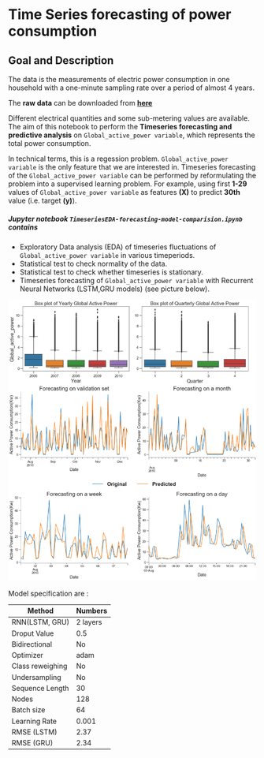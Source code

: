 # Time Series forecasting of power consumption

## Goal and Description  

The data is the measurements of electric power consumption in one household with a one-minute sampling rate over a period of almost 4 years. 

The **raw data** can be downloaded from **[here](https://www.kaggle.com/uciml/electric-power-consumption-data-set/data)**

Different electrical quantities and some sub-metering values are available. The aim of this notebook to perform the **Timeseries forecasting and predictive analysis** on `Global_active_power variable`, which represents the total power consumption. 

In technical terms, this is a regession problem. `Global_active_power variable` is the only feature that we are interested in. Timeseries forecasting of the `Global_active_power variable` can be performed by reformulating the problem into a supervised learning problem. For example, using first **1-29** values of `Global_active_power variable` as features **(X)** to predict **30th** value (i.e. target **(y)**).

##### Jupyter notebook `TimeseriesEDA-forecasting-model-comparision.ipynb` contains

* Exploratory Data analysis (EDA) of timeseries fluctuations of  `Global_active_power variable` in various timeperiods.
* Statistical test to check normality of the data.
* Statistical test to check whether timeseries is stationary.
* Timeseries forecasting of `Global_active_power variable` with Recurrent Neural Networks (LSTM,GRU models) (see picture below).   


![Distribution and forecasting](./pictures/title.png)

Model specification are : 

  
|     Method    |   Numbers
| ------------- | ------------- |
|  RNN(LSTM, GRU)    | 2  layers |
| Droput Value  | 0.5       |
| Bidirectional | No  |
| Optimizer     | adam    |
| Class reweighing | No    |
| Undersampling | No |
| Sequence Length | 30 |
| Nodes | 128|
|Batch size | 64 |
|Learning Rate | 0.001 |
|RMSE (LSTM) | 2.37 |
|RMSE (GRU) | 2.34 |

